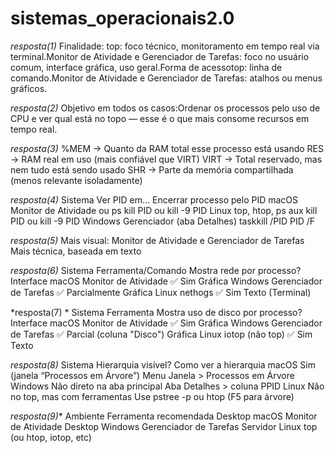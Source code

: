 # sistemas_operacionais2.0
*resposta(1)*
Finalidade:
top: foco técnico, monitoramento em tempo real via terminal.Monitor de Atividade e Gerenciador de Tarefas: foco no usuário comum, interface gráfica, uso geral.Forma de acessotop: linha de comando.Monitor de Atividade e Gerenciador de Tarefas: atalhos ou menus gráficos.

*resposta(2)*
Objetivo em todos os casos:Ordenar os processos pelo uso de CPU e ver qual está no topo — esse é o que mais consome recursos em tempo real.

*resposta(3)*
%MEM → Quanto da RAM total esse processo está usando
RES → RAM real em uso (mais confiável que VIRT)
VIRT → Total reservado, mas nem tudo está sendo usado
SHR → Parte da memória compartilhada (menos relevante isoladamente)

*resposta(4)*
Sistema	Ver PID em...	Encerrar processo pelo PID
macOS	Monitor de Atividade ou ps	kill PID ou kill -9 PID
Linux	top, htop, ps aux	kill PID ou kill -9 PID
Windows	Gerenciador (aba Detalhes)	taskkill /PID PID /F

*resposta(5)*
Mais visual: Monitor de Atividade e Gerenciador de Tarefas
Mais técnica, baseada em texto

*resposta(6)*
Sistema	Ferramenta/Comando	Mostra rede por processo?	Interface
macOS	Monitor de Atividade	✅ Sim	Gráfica
Windows	Gerenciador de Tarefas	✅ Parcialmente	Gráfica
Linux	nethogs	✅ Sim	Texto (Terminal)

*resposta(7) *
Sistema	Ferramenta	Mostra uso de disco por processo?	Interface
macOS	Monitor de Atividade	✅ Sim	Gráfica
Windows	Gerenciador de Tarefas	✅ Parcial (coluna "Disco")	Gráfica
Linux	iotop (não top)	✅ Sim	Texto

*resposta(8)*
Sistema	Hierarquia visível?	Como ver a hierarquia
macOS	Sim (janela “Processos em Árvore”)	Menu Janela > Processos em Árvore
Windows	Não direto na aba principal	Aba Detalhes > coluna PPID
Linux	Não no top, mas com ferramentas	Use pstree -p ou htop (F5 para árvore)

*resposta(9)**
Ambiente	Ferramenta recomendada
Desktop macOS	Monitor de Atividade
Desktop Windows	Gerenciador de Tarefas
Servidor Linux	top (ou htop, iotop, etc)
